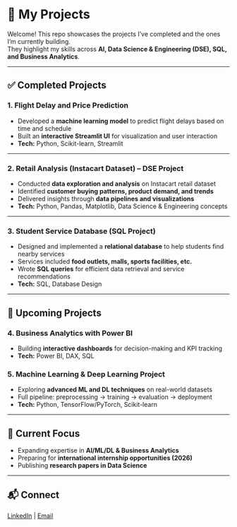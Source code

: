 # 📂 My Projects  

Welcome! This repo showcases the projects I’ve completed and the ones I’m currently building.  
They highlight my skills across **AI, Data Science & Engineering (DSE), SQL, and Business Analytics**.  

------------------------------------------------------------------------------

## ✅ Completed Projects  

### 1. Flight Delay and Price Prediction 
- Developed a **machine learning model** to predict flight delays based on time and schedule  
- Built an **interactive Streamlit UI** for visualization and user interaction  
- **Tech:** Python, Scikit-learn, Streamlit  

---

### 2. Retail Analysis (Instacart Dataset) – DSE Project  
- Conducted **data exploration and analysis** on Instacart retail dataset  
- Identified **customer buying patterns, product demand, and trends**  
- Delivered insights through **data pipelines and visualizations**  
- **Tech:** Python, Pandas, Matplotlib, Data Science & Engineering concepts  

---

### 3. Student Service Database (SQL Project)  
- Designed and implemented a **relational database** to help students find nearby services  
- Services included **food outlets, malls, sports facilities, etc.**  
- Wrote **SQL queries** for efficient data retrieval and service recommendations  
- **Tech:** SQL, Database Design  

---------------------------------------------------------------------------

 ## 🚧 Upcoming Projects  

### 4. Business Analytics with Power BI  
- Building **interactive dashboards** for decision-making and KPI tracking  
- **Tech:** Power BI, DAX, SQL  

### 5. Machine Learning & Deep Learning Project  
- Exploring **advanced ML and DL techniques** on real-world datasets  
- Full pipeline: preprocessing → training → evaluation → deployment  
- **Tech:** Python, TensorFlow/PyTorch, Scikit-learn  
---------------------------------------------------------------------------

 ## 🌱 Current Focus  
- Expanding expertise in **AI/ML/DL & Business Analytics**  
- Preparing for **international internship opportunities (2026)**  
- Publishing **research papers in Data Science**  

---------------------------------------------------------------------------

## 📬 Connect  
[LinkedIn](#) | [Email](#)  

